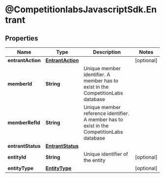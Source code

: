 # @CompetitionlabsJavascriptSdk.Entrant

## Properties

Name | Type | Description | Notes
------------ | ------------- | ------------- | -------------
**entrantAction** | [**EntrantAction**](docs/EntrantAction.md) |  | [optional] 
**memberId** | **String** | Unique member identifier. A member has to exist in the CompetitionLabs database | 
**memberRefId** | **String** | Unique member reference identifier. A member has to exist in the CompetitionLabs database | 
**entrantStatus** | [**EntrantStatus**](docs/EntrantStatus.md) |  | 
**entityId** | **String** | Unique identifier of the entity | [optional] 
**entityType** | [**EntityType**](docs/EntityType.md) |  | [optional] 


